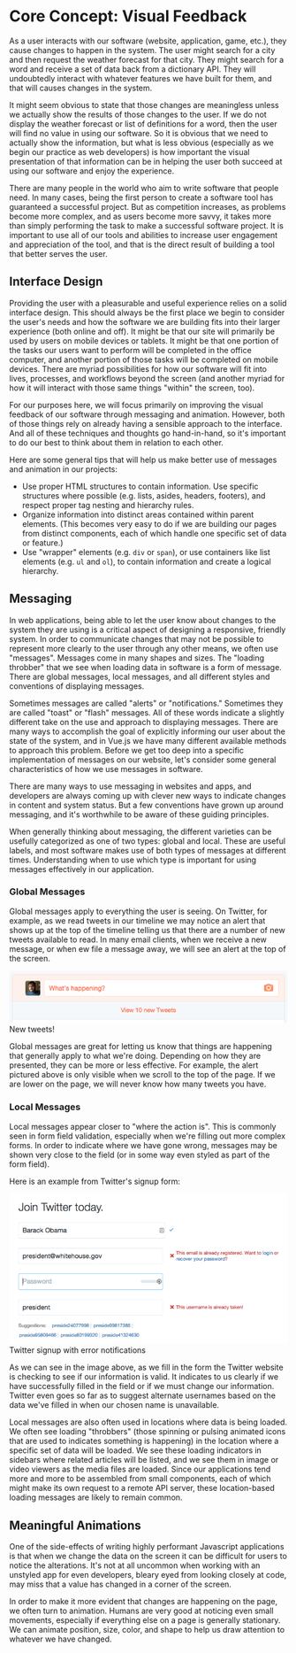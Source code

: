 # Core Concept: Visual Feedback
As a user interacts with our software (website, application, game, etc.), they cause changes to happen in the system. The user might search for a city and then request the weather forecast for that city. They might search for a word and receive a set of data back from a dictionary API. They will undoubtedly interact with whatever features we have built for them, and that will causes changes in the system.

It might seem obvious to state that those changes are meaningless unless we actually show the results of those changes to the user. If we do not display the weather forecast or list of definitions for a word, then the user will find no value in using our software. So it is obvious that we need to actually show the information, but what is less obvious (especially as we begin our practice as web developers) is how important the visual presentation of that information can be in helping the user both succeed at using our software and enjoy the experience.

There are many people in the world who aim to write software that people need. In many cases, being the first person to create a software tool has guaranteed a successful project. But as competition increases, as problems become more complex, and as users become more savvy, it takes more than simply performing the task to make a successful software project. It is important to use all of our tools and abilities to increase user engagement and appreciation of the tool, and that is the direct result of building a tool that better serves the user.

## Interface Design
Providing the user with a pleasurable and useful experience relies on a solid interface design. This should always be the first place we begin to consider the user's needs and how the software we are building fits into their larger experience (both online and off). It might be that our site will primarily be used by users on mobile devices or tablets. It might be that one portion of the tasks our users want to perform will be completed in the office computer, and another portion of those tasks will be completed on mobile devices. There are myriad possibilities for how our software will fit into lives, processes, and workflows beyond the screen (and another myriad for how it will interact with those same things "within" the screen, too).

For our purposes here, we will focus primarily on improving the visual feedback of our software through messaging and animation. However, both of those things rely on already having a sensible approach to the interface. And all of these techniques and thoughts go hand-in-hand, so it's important to do our best to think about them in relation to each other.

Here are some general tips that will help us make better use of messages and animation in our projects:

* Use proper HTML structures to contain information. Use specific structures where possible (e.g. lists, asides, headers, footers), and respect proper tag nesting and hierarchy rules.
* Organize information into distinct areas contained within parent elements. (This becomes very easy to do if we are building our pages from distinct components, each of which handle one specific set of data or feature.)
* Use "wrapper" elements (e.g. `div` or `span`), or use containers like list elements (e.g. `ul` and `ol`), to contain information and create a logical hierarchy.

## Messaging
In web applications, being able to let the user know about changes to the system they are using is a critical aspect of designing a responsive, friendly system. In order to communicate changes that may not be possible to represent more clearly to the user through any other means, we often use "messages". Messages come in many shapes and sizes. The "loading throbber" that we see when loading data in software is a form of message. There are global messages, local messages, and all different styles and conventions of displaying messages. 

Sometimes messages are called "alerts" or "notifications." Sometimes they are called "toast" or "flash" messages. All of these words indicate a slightly different take on the use and approach to displaying messages. There are many ways to accomplish the goal of explicitly informing our user about the state of the system, and in Vue.js we have many different available methods to approach this problem. Before we get too deep into a specific implementation of messages on our website, let's consider some general characteristics of how we use messages in software.

There are many ways to use messaging in websites and apps, and developers are always coming up with clever new ways to indicate changes in content and system status. But a few conventions have grown up around messaging, and it's worthwhile to be aware of these guiding principles.

When generally thinking about messaging, the different varieties can be usefully categorized as one of two types: global and local. These are useful labels, and most software makes use of both types of messages at different times. Understanding when to use which type is important for using messages effectively in our application.

### Global Messages
Global messages apply to everything the user is seeing. On Twitter, for example, as we read tweets in our timeline we may notice an alert that shows up at the top of the timeline telling us that there are a number of new tweets available to read. In many email clients, when we receive a new message, or when ew file a message away, we will see an alert at the top of the screen. 

![New tweets!](img/new_tweets.png)
<br>New tweets!

Global messages are great for letting us know that things are happening that generally apply to what we're doing. Depending on how they are presented, they can be more or less effective. For example, the alert pictured above is only visible when we scroll to the top of the page. If we are lower on the page, we will never know how many tweets you have.

### Local Messages
Local messages appear closer to "where the action is". This is commonly seen in form field validation, especially when we're filling out more complex forms. In order to indicate where we have gone wrong, messages may be shown very close to the field (or in some way even styled as part of the form field).

Here is an example from Twitter's signup form:

![Twitter signup with error notifications](img/twitter_signup.png)
<br>Twitter signup with error notifications

As we can see in the image above, as we fill in the form the Twitter website is checking to see if our information is valid. It indicates to us clearly if we have successfully filled in the field or if we must change our information. Twitter even goes so far as to suggest alternate usernames based on the data we've filled in when our chosen name is unavailable.

Local messages are also often used in locations where data is being loaded. We often see loading "throbbers" (those spinning or pulsing animated icons that are used to indicates something is happening) in the location where a specific set of data will be loaded. We see these loading indicators in sidebars where related articles will be listed, and we see them in image or video viewers as the media files are loaded. Since our applications tend more and more to be assembled from small components, each of which might make its own request to a remote API server, these location-based loading messages are likely to remain common.

## Meaningful Animations

One of the side-effects of writing highly performant Javascript applications is that when we change the data on the screen it can be difficult for users to notice the alterations. It's not at all uncommon when working with an unstyled app for even developers, bleary eyed from looking closely at code, may miss that a value has changed in a corner of the screen.

In order to make it more evident that changes are happening on the page, we often turn to animation. Humans are very good at noticing even small movements, especially if everything else on a page is generally stationary. We can animate position, size, color, and shape to help us draw attention to whatever we have changed.